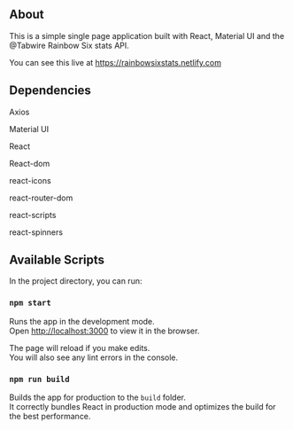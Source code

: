 ## About

This is a simple single page application built with React, Material UI and the @Tabwire Rainbow Six stats API. 

You can see this live at https://rainbowsixstats.netlify.com

## Dependencies

Axios

Material UI

React

React-dom

react-icons

react-router-dom

react-scripts

react-spinners

## Available Scripts

In the project directory, you can run:

### `npm start`

Runs the app in the development mode.<br>
Open [http://localhost:3000](http://localhost:3000) to view it in the browser.

The page will reload if you make edits.<br>
You will also see any lint errors in the console.

### `npm run build`

Builds the app for production to the `build` folder.<br>
It correctly bundles React in production mode and optimizes the build for the best performance.

